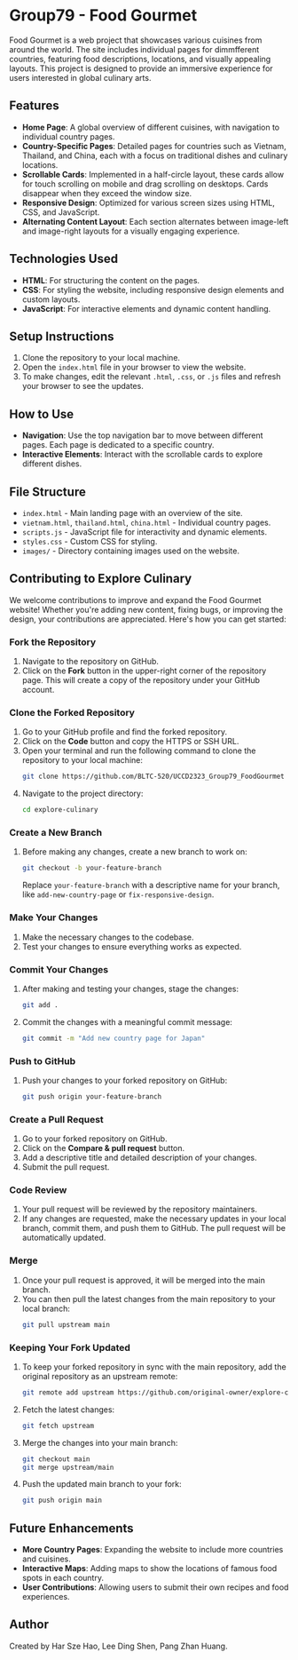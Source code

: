 # Group79 - Food Gourmet

Food Gourmet is a web project that showcases various cuisines from around the world. The site includes individual pages for dimmfferent countries, featuring food descriptions, locations, and visually appealing layouts. This project is designed to provide an immersive experience for users interested in global culinary arts.

## Features

- **Home Page**: A global overview of different cuisines, with navigation to individual country pages.
- **Country-Specific Pages**: Detailed pages for countries such as Vietnam, Thailand, and China, each with a focus on traditional dishes and culinary locations.
- **Scrollable Cards**: Implemented in a half-circle layout, these cards allow for touch scrolling on mobile and drag scrolling on desktops. Cards disappear when they exceed the window size.
- **Responsive Design**: Optimized for various screen sizes using HTML, CSS, and JavaScript.
- **Alternating Content Layout**: Each section alternates between image-left and image-right layouts for a visually engaging experience.

## Technologies Used

- **HTML**: For structuring the content on the pages.
- **CSS**: For styling the website, including responsive design elements and custom layouts.
- **JavaScript**: For interactive elements and dynamic content handling.

## Setup Instructions

1. Clone the repository to your local machine.
2. Open the `index.html` file in your browser to view the website.
3. To make changes, edit the relevant `.html`, `.css`, or `.js` files and refresh your browser to see the updates.

## How to Use

- **Navigation**: Use the top navigation bar to move between different pages. Each page is dedicated to a specific country.
- **Interactive Elements**: Interact with the scrollable cards to explore different dishes.

## File Structure

- `index.html` - Main landing page with an overview of the site.
- `vietnam.html`, `thailand.html`, `china.html` - Individual country pages.
- `scripts.js` - JavaScript file for interactivity and dynamic elements.
- `styles.css` - Custom CSS for styling.
- `images/` - Directory containing images used on the website.

## Contributing to Explore Culinary

We welcome contributions to improve and expand the Food Gourmet website! Whether you're adding new content, fixing bugs, or improving the design, your contributions are appreciated. Here's how you can get started:

### Fork the Repository

1. Navigate to the repository on GitHub.
2. Click on the **Fork** button in the upper-right corner of the repository page. This will create a copy of the repository under your GitHub account.

### Clone the Forked Repository

1. Go to your GitHub profile and find the forked repository.
2. Click on the **Code** button and copy the HTTPS or SSH URL.
3. Open your terminal and run the following command to clone the repository to your local machine:
   ```bash
   git clone https://github.com/BLTC-520/UCCD2323_Group79_FoodGourmet
   ```
4. Navigate to the project directory:
   ```bash
   cd explore-culinary
   ```

### Create a New Branch

1. Before making any changes, create a new branch to work on:
   ```bash
   git checkout -b your-feature-branch
   ```
   Replace `your-feature-branch` with a descriptive name for your branch, like `add-new-country-page` or `fix-responsive-design`.

### Make Your Changes

1. Make the necessary changes to the codebase.
2. Test your changes to ensure everything works as expected.

### Commit Your Changes

1. After making and testing your changes, stage the changes:
   ```bash
   git add .
   ```
2. Commit the changes with a meaningful commit message:
   ```bash
   git commit -m "Add new country page for Japan"
   ```

### Push to GitHub

1. Push your changes to your forked repository on GitHub:
   ```bash
   git push origin your-feature-branch
   ```

### Create a Pull Request

1. Go to your forked repository on GitHub.
2. Click on the **Compare & pull request** button.
3. Add a descriptive title and detailed description of your changes.
4. Submit the pull request.

### Code Review

1. Your pull request will be reviewed by the repository maintainers.
2. If any changes are requested, make the necessary updates in your local branch, commit them, and push them to GitHub. The pull request will be automatically updated.

### Merge

1. Once your pull request is approved, it will be merged into the main branch.
2. You can then pull the latest changes from the main repository to your local branch:
   ```bash
   git pull upstream main
   ```

### Keeping Your Fork Updated

1. To keep your forked repository in sync with the main repository, add the original repository as an upstream remote:
   ```bash
   git remote add upstream https://github.com/original-owner/explore-culinary.git
   ```
2. Fetch the latest changes:
   ```bash
   git fetch upstream
   ```
3. Merge the changes into your main branch:
   ```bash
   git checkout main
   git merge upstream/main
   ```
4. Push the updated main branch to your fork:
   ```bash
   git push origin main
   ```

## Future Enhancements

- **More Country Pages**: Expanding the website to include more countries and cuisines.
- **Interactive Maps**: Adding maps to show the locations of famous food spots in each country.
- **User Contributions**: Allowing users to submit their own recipes and food experiences.

## Author

Created by Har Sze Hao, Lee Ding Shen, Pang Zhan Huang.
